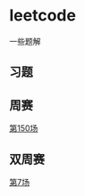 # leetcode
一些题解

## 习题

## 周赛
[第150场](docs/weeklycontest/150.md)

## 双周赛
[第7场](docs/biweeklycontest/b7.md)